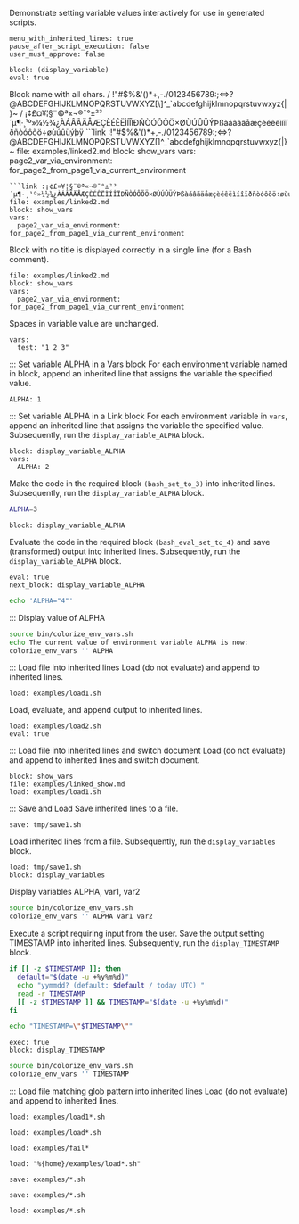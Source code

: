 Demonstrate setting variable values interactively for use in generated scripts.

```opts :(document_options)
menu_with_inherited_lines: true
pause_after_script_execution: false
user_must_approve: false
```

```link :missing_block
block: (display_variable)
eval: true
```
Block name with all chars.
/ !"#$%&'()*+,-./0123456789:;<=>?@ABCDEFGHIJKLMNOPQRSTUVWXYZ[\]^_`abcdefghijklmnopqrstuvwxyz{|}~
/ ¡¢£¤¥¦§¨©ª«¬®¯°±²³´µ¶·¸¹º»¼½¾¿ÀÁÂÃÄÅÆÇÈÉÊËÌÍÎÏÐÑÒÓÔÕÖ×ØÙÚÛÜÝÞßàáâãäåæçèéêëìíîïðñòóôõö÷øùúûüýþÿ
```link :!"#$%&'()*+,-./0123456789:;<=>?@ABCDEFGHIJKLMNOPQRSTUVWXYZ[\]^_`abcdefghijklmnopqrstuvwxyz{|}~
file: examples/linked2.md
block: show_vars
vars:
  page2_var_via_environment: for_page2_from_page1_via_current_environment
```
```link :¡¢£¤¥¦§¨©ª«¬®¯°±²³´µ¶·¸¹º»¼½¾¿ÀÁÂÃÄÅÆÇÈÉÊËÌÍÎÏÐÑÒÓÔÕÖ×ØÙÚÛÜÝÞßàáâãäåæçèéêëìíîïðñòóôõö÷øùúûüýþÿ
file: examples/linked2.md
block: show_vars
vars:
  page2_var_via_environment: for_page2_from_page1_via_current_environment
```
Block with no title is displayed correctly in a single line (for a Bash comment).
```link
file: examples/linked2.md
block: show_vars
vars:
  page2_var_via_environment: for_page2_from_page1_via_current_environment
```
Spaces in variable value are unchanged.
```link :link_with_vars_with_spaces
vars:
  test: "1 2 3"
```

::: Set variable ALPHA in a Vars block
For each environment variable named in block,
 append an inherited line that assigns the variable the specified value.
```vars :[set_ALPHA_to_1_via_vars_block]
ALPHA: 1
```

::: Set variable ALPHA in a Link block
For each environment variable in `vars`,
 append an inherited line that assigns the variable the specified value.
Subsequently, run the `display_variable_ALPHA` block.
```link :[set_ALPHA_to_2_via_link_block_and_display]
block: display_variable_ALPHA
vars:
  ALPHA: 2
```

Make the code in the required block `(bash_set_to_3)` into inherited lines.
Subsequently, run the `display_variable_ALPHA` block.
```bash :(bash_set_to_3)
ALPHA=3
```
```link :[set_ALPHA_to_3_via_required_block_and_display] +(bash_set_to_3)
block: display_variable_ALPHA
```

Evaluate the code in the required block `(bash_eval_set_to_4)` and
 save (transformed) output into inherited lines.
Subsequently, run the `display_variable_ALPHA` block.
```link :[set_ALPHA_to_4_via_evaluated_required_block_and_display] +(bash_eval_set_to_4)
eval: true
next_block: display_variable_ALPHA
```
```bash :(bash_eval_set_to_4)
echo 'ALPHA="4"'
```

::: Display value of ALPHA
```bash :display_variable_ALPHA
source bin/colorize_env_vars.sh
echo The current value of environment variable ALPHA is now:
colorize_env_vars '' ALPHA
```

::: Load file into inherited lines
Load (do not evaluate) and append to inherited lines.
```link :load1
load: examples/load1.sh
```
Load, evaluate, and append output to inherited lines.
```link :load2_eval
load: examples/load2.sh
eval: true
```

::: Load file into inherited lines and switch document
Load (do not evaluate) and append to inherited lines and switch document.
```link :load_from_file_link_and_show
block: show_vars
file: examples/linked_show.md
load: examples/load1.sh
```

::: Save and Load
Save inherited lines to a file.
```link :save1
save: tmp/save1.sh
```
Load inherited lines from a file.
Subsequently, run the `display_variables` block.
```link :load_saved
load: tmp/save1.sh
block: display_variables
```
Display variables ALPHA, var1, var2
```bash :display_variables
source bin/colorize_env_vars.sh
colorize_env_vars '' ALPHA var1 var2
```

Execute a script requiring input from the user.
Save the output setting TIMESTAMP into inherited lines.
Subsequently, run the `display_TIMESTAMP` block.
```bash :(input_timestamp)
if [[ -z $TIMESTAMP ]]; then
  default="$(date -u +%y%m%d)"
  echo "yymmdd? (default: $default / today UTC) "
  read -r TIMESTAMP
  [[ -z $TIMESTAMP ]] && TIMESTAMP="$(date -u +%y%m%d)"
fi
```
```bash :(inherit_timestamp)
echo "TIMESTAMP=\"$TIMESTAMP\""
```
```link :set_timestamp +(input_timestamp) +(inherit_timestamp)
exec: true
block: display_TIMESTAMP
```
```bash :display_TIMESTAMP
source bin/colorize_env_vars.sh
colorize_env_vars '' TIMESTAMP
```

::: Load file matching glob pattern into inherited lines
Load (do not evaluate) and append to inherited lines.
```link :load_glob_load1*
load: examples/load1*.sh
```
```link :load_glob_load*
load: examples/load*.sh
```
```link :load_glob_fail
load: examples/fail*
```
```link :load_glob_with_format
load: "%{home}/examples/load*.sh"
```
```link :save_glob_load*
save: examples/*.sh
```
```link :save_glob_*
save: examples/*.sh
```
```link :load_glob_*
load: examples/*.sh
```
